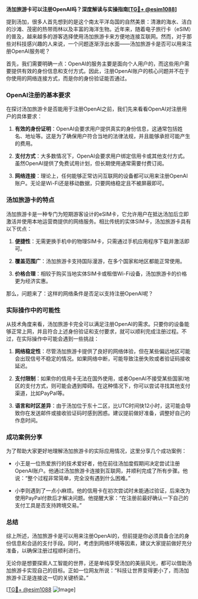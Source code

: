 **汤加旅游卡可以注册OpenAI吗？深度解读与实操指南[[TG💪+ @esim1088](https://t.me/s/esim1088)]**

提到汤加，很多人首先想到的是这个南太平洋岛国的自然美景：清澈的海水、洁白的沙滩、茂密的热带雨林以及丰富的海洋生物。近年来，随着电子旅行卡（eSIM）的普及，越来越多的游客选择使用汤加旅游卡来方便地连接互联网。然而，对于那些对科技感兴趣的人来说，一个问题逐渐浮出水面——汤加旅游卡是否可以用来注册OpenAI服务呢？

首先，我们需要明确一点：OpenAI的服务主要是面向个人用户的，而这些用户需要提供有效的身份信息和支付方式。因此，注册OpenAI账户的核心问题并不在于你使用的网络连接方式，而是你的身份验证能否通过。

### OpenAI注册的基本要求

在探讨汤加旅游卡是否能用于注册OpenAI之前，我们先来看看OpenAI对注册用户的具体要求：

1. **有效的身份证明**：OpenAI会要求用户提供真实的身份信息，这通常包括姓名、地址等。这是为了确保用户符合当地的法律法规，并且能够承担可能产生的费用。
   
2. **支付方式**：大多数情况下，OpenAI会要求用户绑定信用卡或其他支付方式。虽然OpenAI提供了免费试用计划，但长期使用通常需要付费订阅。

3. **网络连接**：理论上，任何能够正常访问互联网的设备都可以用来注册OpenAI账户。无论是Wi-Fi还是移动数据，只要网络稳定且不被屏蔽即可。

### 汤加旅游卡的特点

汤加旅游卡是一种专门为短期游客设计的eSIM卡，它允许用户在抵达汤加后立即激活并使用本地运营商提供的网络服务。相比传统的实体SIM卡，汤加旅游卡具有以下优点：

1. **便捷性**：无需更换手机中的物理SIM卡，只需通过手机应用程序下载并激活即可。
   
2. **覆盖范围广**：汤加旅游卡支持国际漫游，在多个国家和地区都能正常使用。

3. **价格合理**：相较于购买当地实体SIM卡或租借Wi-Fi设备，汤加旅游卡的价格更为经济实惠。

那么，问题来了：这样的网络条件是否足以支持注册OpenAI呢？

### 实际操作中的可能性

从技术角度来看，汤加旅游卡完全可以满足注册OpenAI的需求。只要你的设备能够正常上网，并且符合上述身份验证和支付要求，就可以顺利完成注册过程。不过，在实际操作中可能会遇到一些挑战：

1. **网络稳定性**：尽管汤加旅游卡提供了良好的网络体验，但在某些偏远地区可能会出现信号不稳定的情况。如果网络中断，可能导致注册失败或者验证码接收延迟。

2. **支付限制**：如果你的信用卡无法在国外使用，或者OpenAI不接受某些国家/地区的支付方式，则可能会遇到障碍。在这种情况下，你可以尝试寻找其他支付渠道，比如PayPal等。

3. **语言和时区差异**：由于汤加位于东十二区，比UTC时间快12小时，这可能会导致你在发送邮件或接收验证码时感到困惑。建议提前做好准备，调整好自己的作息时间。

### 成功案例分享

为了帮助大家更好地理解汤加旅游卡的实际应用情况，这里分享几个成功案例：

- 小王是一位热爱旅行的技术爱好者，他在前往汤加度假期间决定尝试注册OpenAI账户。他通过汤加旅游卡连接到互联网，并顺利完成了所有步骤。他说：“整个过程非常简单，完全没有遇到什么困难。”

- 小李则遇到了一点小麻烦。他的信用卡在初次尝试时未能通过验证，后来改为使用PayPal付款后才解决问题。他提醒大家：“在注册前最好确认一下自己的支付工具是否支持跨境交易。”

### 总结

综上所述，汤加旅游卡是可以用来注册OpenAI的，但前提是你必须具备合法的身份信息和合适的支付手段。同时，考虑到网络环境等因素，建议大家提前做好充分准备，以确保注册过程顺利进行。

无论你是想要探索人工智能的世界，还是单纯享受汤加的美丽风光，都可以借助汤加旅游卡实现自己的目标。正如一位网友所说：“科技让世界变得更小了，而汤加旅游卡正是连接这一切的关键桥梁。”

[[TG💪+ @esim1088](https://t.me/s/esim1088) ![Image](https://i.postimg.cc/4NQfJmqS/Snipaste-2025-05-13-00-14-12.png)]